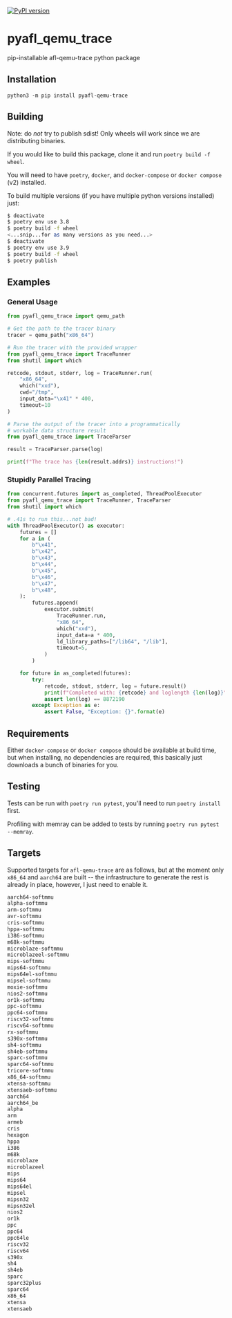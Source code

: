 [![PyPI version](https://badge.fury.io/py/pyafl-qemu-trace.svg)](https://badge.fury.io/py/pyafl-qemu-trace)

# pyafl_qemu_trace

pip-installable afl-qemu-trace python package

## Installation

```
python3 -m pip install pyafl-qemu-trace
```

## Building

Note: do *not* try to publish sdist! Only wheels will work since we are distributing
binaries.

If you would like to build this package, clone it and run `poetry build -f wheel`.

You will need to have `poetry`, `docker`, and `docker-compose` or `docker compose` (v2)
installed.

To build multiple versions (if you have multiple python versions installed) just:
```sh
$ deactivate
$ poetry env use 3.8
$ poetry build -f wheel
<...snip...for as many versions as you need...>
$ deactivate
$ poetry env use 3.9
$ poetry build -f wheel
$ poetry publish
```

## Examples

### General Usage

```python
from pyafl_qemu_trace import qemu_path

# Get the path to the tracer binary
tracer = qemu_path("x86_64")

# Run the tracer with the provided wrapper
from pyafl_qemu_trace import TraceRunner
from shutil import which

retcode, stdout, stderr, log = TraceRunner.run(
    "x86_64", 
    which("xxd"), 
    cwd="/tmp", 
    input_data="\x41" * 400, 
    timeout=10
)

# Parse the output of the tracer into a programmatically
# workable data structure result
from pyafl_qemu_trace import TraceParser

result = TraceParser.parse(log)

print(f"The trace has {len(result.addrs)} instructions!")
```

### Stupidly Parallel Tracing

```python
from concurrent.futures import as_completed, ThreadPoolExecutor
from pyafl_qemu_trace import TraceRunner, TraceParser
from shutil import which

# .41s to run this...not bad!
with ThreadPoolExecutor() as executor:
    futures = []
    for a in (
        b"\x41",
        b"\x42",
        b"\x43",
        b"\x44",
        b"\x45",
        b"\x46",
        b"\x47",
        b"\x48",
    ):
        futures.append(
            executor.submit(
                TraceRunner.run,
                "x86_64",
                which("xxd"),
                input_data=a * 400,
                ld_library_paths=["/lib64", "/lib"],
                timeout=5,
            )
        )

    for future in as_completed(futures):
        try:
            retcode, stdout, stderr, log = future.result()
            print(f"Completed with: {retcode} and loglength {len(log)}")
            assert len(log) == 8872190
        except Exception as e:
            assert False, "Exception: {}".format(e)
```

## Requirements

Either `docker-compose` or `docker compose` should be available at build time, but when
installing, no dependencies are required, this basically just downloads a bunch of
binaries for you.

## Testing

Tests can be run with `poetry run pytest`, you'll need to run `poetry install` first.

Profiling with memray can be added to tests by running `poetry run pytest --memray`.

## Targets

Supported targets for `afl-qemu-trace` are as follows, but at the moment only `x86_64`
and `aarch64` are built -- the infrastructure to generate the rest is already in place,
however, I just need to enable it.

```txt
aarch64-softmmu
alpha-softmmu
arm-softmmu
avr-softmmu
cris-softmmu
hppa-softmmu
i386-softmmu
m68k-softmmu
microblaze-softmmu
microblazeel-softmmu
mips-softmmu
mips64-softmmu
mips64el-softmmu
mipsel-softmmu
moxie-softmmu
nios2-softmmu
or1k-softmmu
ppc-softmmu
ppc64-softmmu
riscv32-softmmu
riscv64-softmmu
rx-softmmu
s390x-softmmu
sh4-softmmu
sh4eb-softmmu
sparc-softmmu
sparc64-softmmu
tricore-softmmu
x86_64-softmmu
xtensa-softmmu
xtensaeb-softmmu
aarch64
aarch64_be
alpha
arm
armeb
cris
hexagon
hppa
i386
m68k
microblaze
microblazeel
mips
mips64
mips64el
mipsel
mipsn32
mipsn32el
nios2
or1k
ppc
ppc64
ppc64le
riscv32
riscv64
s390x
sh4
sh4eb
sparc
sparc32plus
sparc64
x86_64
xtensa
xtensaeb
```